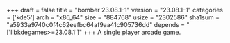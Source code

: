 +++
draft = false
title = "bomber 23.08.1-1"
version = "23.08.1-1"
categories = ['kde5']
arch = "x86_64"
size = "884768"
usize = "2302586"
sha1sum = "a5933a9740c0f4c62eefbc64af9aa41c905736dd"
depends = "['libkdegames>=23.08.1']"
+++
A single player arcade game.